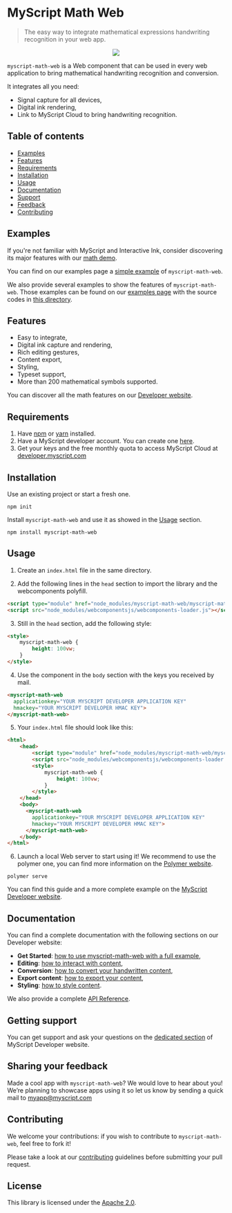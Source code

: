 # MyScript Math Web
> The easy way to integrate mathematical expressions handwriting recognition in your web app.

<p align="center">
  <img src="preview.gif">
</p>
 
`myscript-math-web` is a Web component that can be used in every web application to bring mathematical handwriting recognition and conversion. 

It integrates all you need:  
* Signal capture for all devices,
* Digital ink rendering,
* Link to MyScript Cloud to bring handwriting recognition.

## Table of contents

* [Examples](https://github.com/MyScript/myscript-math-web#examples)
* [Features](https://github.com/MyScript/myscript-math-web#features)
* [Requirements](https://github.com/MyScript/myscript-math-web#requirements)
* [Installation](https://github.com/MyScript/myscript-math-web#installation)
* [Usage](https://github.com/MyScript/myscript-math-web#usage)
* [Documentation](https://github.com/MyScript/myscript-math-web#documentation)
* [Support](https://github.com/MyScript/myscript-math-web#support)
* [Feedback](https://github.com/MyScript/myscript-math-web#sharing-your-feedback)
* [Contributing](https://github.com/MyScript/myscript-math-web#contributing)


## Examples

If you're not familiar with MyScript and Interactive Ink, consider discovering its major features with our [math demo](http://webdemo.myscript.com/views/math.html).

You can find on our examples page a [simple example](https://myscript.github.io/myscript-math-web/components/myscript-math-web/#/elements/myscript-math-web/demos/get-started-[v4]) of `myscript-math-web`. 

We also provide several examples to show the features of `myscript-math-web`. Those examples can be found on our [examples page](https://myscript.github.io/myscript-math-web/components/myscript-math-web/#/elements/myscript-math-web/demos/other-examples) with the source codes in [this directory](https://github.com/MyScript/myscript-math-web/tree/master/examples).


## Features

* Easy to integrate,
* Digital ink capture and rendering,
* Rich editing gestures,
* Content export,
* Styling,
* Typeset support,
* More than 200 mathematical symbols supported.

You can discover all the math features on our [Developer website](https://developer.myscript.com/math).


## Requirements

1. Have [npm](https://www.npmjs.com/get-npm) or [yarn](https://yarnpkg.com/en/docs/install) installed.
2. Have a MyScript developer account. You can create one [here](https://dev.myscript.com/).
2. Get your keys and the free monthly quota to access MyScript Cloud at [developer.myscript.com](https://developer.myscript.com)
 
## Installation

Use an existing project or start a fresh one.

```shell
npm init
```

Install `myscript-math-web` and use it as showed in the [Usage]() section.

```shell
npm install myscript-math-web
```


## Usage

1. Create an `index.html` file in the same directory. 

2. Add the following lines in the `head` section to import the library and the webcomponents polyfill.

```html
<script type="module" href="node_modules/myscript-math-web/myscript-math-web.js"></script>
<script src="node_modules/webcomponentsjs/webcomponents-loader.js"></script>
```  

3. Still in the `head` section, add the following style:

```html
<style>
    myscript-math-web {
        height: 100vw;
    }
</style>
```

4. Use the component in the `body` section with the keys you received by mail.

```html
<myscript-math-web
  applicationkey="YOUR MYSCRIPT DEVELOPER APPLICATION KEY"
  hmackey="YOUR MYSCRIPT DEVELOPER HMAC KEY">
</myscript-math-web>
```

5. Your `index.html` file should look like this:

```html
<html>
    <head>
        <script type="module" href="node_modules/myscript-math-web/myscript-math-web.js"></script>
        <script src="node_modules/webcomponentsjs/webcomponents-loader.js"></script>
        <style>
            myscript-math-web {
                height: 100vw;
            }
        </style>
    </head>
    <body>
      <myscript-math-web
        applicationkey="YOUR MYSCRIPT DEVELOPER APPLICATION KEY"
        hmackey="YOUR MYSCRIPT DEVELOPER HMAC KEY">
      </myscript-math-web>
    </body>
</html>
```

6. Launch a local Web server to start using it! We recommend to use the polymer one, you can find more information on the [Polymer website](https://www.polymer-project.org/3.0/start/install-3-0).

```
polymer serve
```

You can find this guide and a more complete example on the [MyScript Developer website](https://developer.myscript.com/docs/interactive-ink/latest/web/web-components/math-element/get-started/).


## Documentation

You can find a complete documentation with the following sections on our Developer website:

* **Get Started**: [how to use myscript-math-web with a full example](https://developer.myscript.com/docs/interactive-ink/latest/web/web-components/math-element/get-started/),
* **Editing**: [how to interact with content](https://developer.myscript.com/docs/interactive-ink/latest/web/web-components/math-element/editing/),
* **Conversion**: [how to convert your handwritten content](https://developer.myscript.com/docs/interactive-ink/latest/web/web-components/math-element/conversion/),
* **Export content**: [how to export your content](https://developer.myscript.com/docs/interactive-ink/latest/web/web-components/math-element/import-and-export/),
* **Styling**: [how to style content](https://developer.myscript.com/docs/interactive-ink/latest/web/web-components/math-element/styling/).

We also provide a complete [API Reference](https://myscript.github.io/myscript-math-web/components/myscript-math-web/#/elements/myscript-math-web).

## Getting support

You can get support and ask your questions on the [dedicated section](https://developer-support.myscript.com/support/discussions/forums/16000096021) of MyScript Developer website.

## Sharing your feedback

Made a cool app with `myscript-math-web`? We would love to hear about you!
We’re planning to showcase apps using it so let us know by sending a quick mail to [myapp@myscript.com](mailto://myapp@myscript.com)

## Contributing

We welcome your contributions: if you wish to contribute to `myscript-math-web`, feel free to fork it!

Please take a look at our [contributing](CONTRIBUTING.md) guidelines before submitting your pull request.

## License

This library is licensed under the [Apache 2.0](http://opensource.org/licenses/Apache-2.0).
